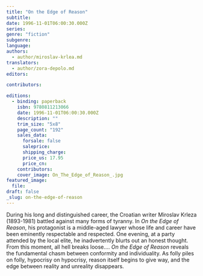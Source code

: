 ```yaml
---
title: "On the Edge of Reason"
subtitle:
date: 1996-11-01T06:00:30.000Z
series:
genre: "fiction"
subgenre:
language:
authors:
  - author/miroslav-krlea.md
translators:
  - author/zora-depolo.md
editors:

contributors:

editions:
  - binding: paperback
    isbn: 9780811213066
    date: 1996-11-01T06:00:30.000Z
    description: ""
    trim_size: "5x8"
    page_count: "192"
    sales_data:
      forsale: false
      saleprice:
      shipping_charge:
      price_us: 17.95
      price_cn:
    contributors:
    cover_image: On_The_Edge_of_Reason_.jpg
featured_image:
  file:
draft: false
_slug: on-the-edge-of-reason
---
```


During his long and distinguished career, the Croatian writer Miroslav Krleza (1893-1981) battled against many forms of tyranny. In _On the Edge of Reason_, his protagonist is a middle-aged lawyer whose life and career have been eminently respectable and respected. One evening, at a party attended by the local elite, he inadvertently blurts out an honest thought. From this moment, all hell breaks loose.... _On the Edge of Reason_ reveals the fundamental chasm between conformity and individuality. As folly piles on folly, hypocrisy on hypocrisy, reason itself begins to give way, and the edge between reality and unreality disappears.

